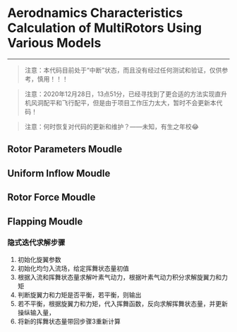# Aerodnamics Characteristics Calculation of MultiRotors Using Various Models
---

> 注意：本代码目前处于“中断”状态，而且没有经过任何测试和验证，仅供参考，慎用！！！

> 注意：2020年12月28日，13点51分，已经寻找到了更合适的方法实现直升机风洞配平和飞行配平，但是由于项目工作压力太大，暂时不会更新本代码！

> 注意：何时恢复对代码的更新和维护？——未知，有生之年校😂

## Rotor Parameters Moudle

## Uniform Inflow Moudle

## Rotor Force Moudle

## Flapping Moudle
### 隐式迭代求解步骤
1. 初始化旋翼参数
2. 初始化均匀入流场，给定挥舞状态量初值
3. 根据入流和挥舞状态量求解叶素气动力，根据叶素气动力积分求解旋翼力和力矩
4. 判断旋翼力和力矩是否平衡，若平衡，则输出
5. 若不平衡，根据旋翼力和力矩，代入挥舞函数，反向求解挥舞状态量，并更新操纵输入量，
6. 将新的挥舞状态量带回步骤3重新计算
